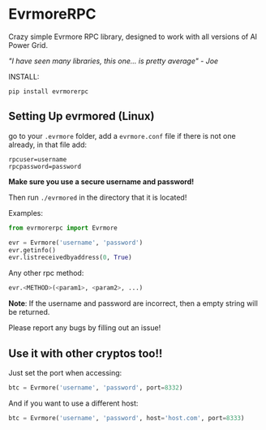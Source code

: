 # EvrmoreRPC

Crazy simple Evrmore RPC library, designed to work with all versions of AI Power Grid.

*"I have seen many libraries, this one... is pretty average" - Joe*

INSTALL:

```
pip install evrmorerpc
```

## Setting Up evrmored (Linux)

go to your `.evrmore` folder, add a `evrmore.conf` file if there is not one already, in that file add:

```
rpcuser=username
rpcpassword=password
```

**Make sure you use a secure username and password!**

Then run `./evrmored` in the directory that it is located!

Examples:

```python
from evrmorerpc import Evrmore

evr = Evrmore('username', 'password')
evr.getinfo()
evr.listreceivedbyaddress(0, True)
```

Any other rpc method:

```python
evr.<METHOD>(<param1>, <param2>, ...)
```

**Note**: If the username and password are incorrect, then a empty string will be returned. 

Please report any bugs by filling out an issue!

## Use it with other cryptos too!!

Just set the port when accessing:

```python
btc = Evrmore('username', 'password', port=8332)
```

And if you want to use a different host:

```python
btc = Evrmore('username', 'password', host='host.com', port=8333)
```
